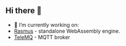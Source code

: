 ## Hi there 👋

- 🔭 I’m currently working on:
- [Rasmus](https://github.com/AlexPikalov/rasmus) - standalone WebAssembly engine.
- [TeleMQ](https://github.com/telemq/telemq) - MQTT broker

<!--
**AlexPikalov/AlexPikalov** is a ✨ _special_ ✨ repository because its `README.md` (this file) appears on your GitHub profile.

Here are some ideas to get you started:

- 🔭 I’m currently working on ...
- 🌱 I’m currently learning ...
- 👯 I’m looking to collaborate on ...
- 🤔 I’m looking for help with ...
- 💬 Ask me about ...
- 📫 How to reach me: ...
- 😄 Pronouns: ...
- ⚡ Fun fact: ...
-->

